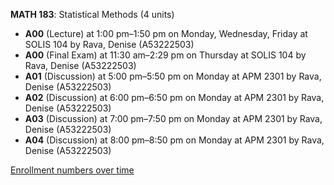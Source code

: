 **MATH 183**: Statistical Methods (4 units)

- **A00** (Lecture) at 1:00 pm–1:50 pm on Monday, Wednesday, Friday at SOLIS 104 by Rava, Denise (A53222503)
- **A00** (Final Exam) at 11:30 am–2:29 pm on Thursday at SOLIS 104 by Rava, Denise (A53222503)
- **A01** (Discussion) at 5:00 pm–5:50 pm on Monday at APM 2301 by Rava, Denise (A53222503)
- **A02** (Discussion) at 6:00 pm–6:50 pm on Monday at APM 2301 by Rava, Denise (A53222503)
- **A03** (Discussion) at 7:00 pm–7:50 pm on Monday at APM 2301 by Rava, Denise (A53222503)
- **A04** (Discussion) at 8:00 pm–8:50 pm on Monday at APM 2301 by Rava, Denise (A53222503)

[Enrollment numbers over time](./MATH183.tsv)
